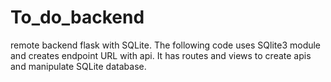 # To_do_backend
remote backend flask with SQLite.
The following code uses SQlite3 module and creates endpoint URL with api.
It has routes and views to create apis and manipulate SQLite database.
